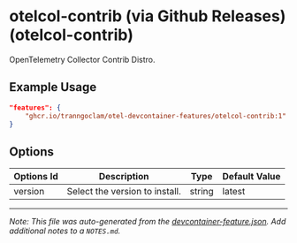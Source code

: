 
# otelcol-contrib (via Github Releases) (otelcol-contrib)

OpenTelemetry Collector Contrib Distro.

## Example Usage

```json
"features": {
    "ghcr.io/tranngoclam/otel-devcontainer-features/otelcol-contrib:1": {}
}
```

## Options

| Options Id | Description | Type | Default Value |
|-----|-----|-----|-----|
| version | Select the version to install. | string | latest |



---

_Note: This file was auto-generated from the [devcontainer-feature.json](https://github.com/tranngoclam/otel-devcontainer-features/blob/main/src/otelcol-contrib/devcontainer-feature.json).  Add additional notes to a `NOTES.md`._
